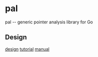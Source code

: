 # pal

pal -- generic pointer analysis library for Go

## Design


[design](doc/design/index.md)
[tutorial](doc/tutorial/index.md)
[manual](doc/manual/index.md)


